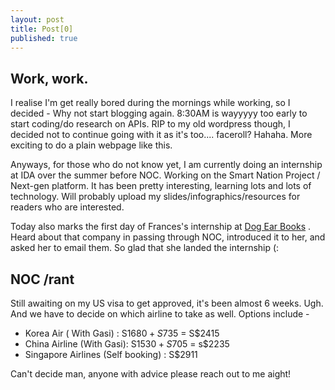 ```yaml
---
layout: post
title: Post[0]
published: true
---
```


## Work, work.


I realise I'm get really bored during the mornings while working, so I decided - Why not start blogging again. 8:30AM is wayyyyy too early to start coding/do research on APIs. RIP to my old wordpress though, I decided not to continue going with it as it's too.... faceroll? Hahaha. More exciting to do a plain webpage like this.

Anyways, for those who do not know yet, I am currently doing an internship at IDA over the summer before NOC. Working on the Smart Nation Project / Next-gen platform. It has been pretty interesting, learning lots and lots of technology. Will probably upload my slides/infographics/resources for readers who are interested.

Today also marks the first day of Frances's internship at [Dog Ear Books](http://www.dogearbooks.sg) . Heard about that company in passing through NOC, introduced it to her, and asked her to email them. So glad that she landed the internship (: 

## NOC /rant

Still awaiting on my US visa to get approved, it's been almost 6 weeks. Ugh. And we have to decide on which airline to take as well. Options include -
- Korea Air ( With Gasi) :  S$1680 + S$735 = S$2415
- China Airline (With Gasi): S$1530 + S$705 = s$2235
- Singapore Airlines (Self booking) : S$2911

Can't decide man, anyone with advice please reach out to me aight!
